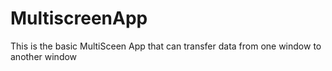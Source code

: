 # MultiscreenApp
This is the basic MultiSceen App that can transfer data from one window to another window 
